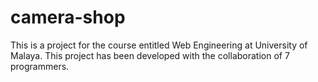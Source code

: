 # camera-shop
This is a project for the course entitled Web Engineering at University of Malaya.
This project has been developed with the collaboration of 7 programmers.
